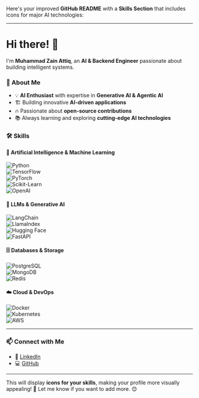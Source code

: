 Here's your improved **GitHub README** with a **Skills Section** that includes icons for major AI technologies:  

---

# Hi there! 👋  

I'm **Muhammad Zain Attiq**, an **AI & Backend Engineer** passionate about building intelligent systems.  

### 🚀 About Me  
- 💡 **AI Enthusiast** with expertise in **Generative AI & Agentic AI**  
- 🏗️ Building innovative **AI-driven applications**  
- 🔥 Passionate about **open-source contributions**  
- 📚 Always learning and exploring **cutting-edge AI technologies**  

### 🛠️ Skills  

#### 🤖 **Artificial Intelligence & Machine Learning**  
![Python](https://img.shields.io/badge/Python-3776AB?style=for-the-badge&logo=python&logoColor=white)  
![TensorFlow](https://img.shields.io/badge/TensorFlow-FF6F00?style=for-the-badge&logo=tensorflow&logoColor=white)  
![PyTorch](https://img.shields.io/badge/PyTorch-EE4C2C?style=for-the-badge&logo=pytorch&logoColor=white)  
![Scikit-Learn](https://img.shields.io/badge/Scikit%20Learn-F7931E?style=for-the-badge&logo=scikitlearn&logoColor=white)  
![OpenAI](https://img.shields.io/badge/OpenAI-412991?style=for-the-badge&logo=openai&logoColor=white)  

#### 🧠 **LLMs & Generative AI**  
![LangChain](https://img.shields.io/badge/LangChain-0A192F?style=for-the-badge)  
![LlamaIndex](https://img.shields.io/badge/LlamaIndex-1E88E5?style=for-the-badge)  
![Hugging Face](https://img.shields.io/badge/Hugging%20Face-FFAE33?style=for-the-badge&logo=huggingface&logoColor=white)  
![FastAPI](https://img.shields.io/badge/FastAPI-009688?style=for-the-badge&logo=fastapi&logoColor=white)  

#### 🗄️ **Databases & Storage**  
![PostgreSQL](https://img.shields.io/badge/PostgreSQL-336791?style=for-the-badge&logo=postgresql&logoColor=white)  
![MongoDB](https://img.shields.io/badge/MongoDB-47A248?style=for-the-badge&logo=mongodb&logoColor=white)  
![Redis](https://img.shields.io/badge/Redis-DC382D?style=for-the-badge&logo=redis&logoColor=white)  

#### ☁️ **Cloud & DevOps**  
![Docker](https://img.shields.io/badge/Docker-2496ED?style=for-the-badge&logo=docker&logoColor=white)  
![Kubernetes](https://img.shields.io/badge/Kubernetes-326CE5?style=for-the-badge&logo=kubernetes&logoColor=white)  
![AWS](https://img.shields.io/badge/AWS-232F3E?style=for-the-badge&logo=amazon-aws&logoColor=white)  

---

### 📫 Connect with Me  
- 🔗 [LinkedIn](https://www.linkedin.com/in/your-profile)  
- 💻 [GitHub](https://github.com/Muhammadzainattiq)  

---

This will display **icons for your skills**, making your profile more visually appealing! 🚀 Let me know if you want to add more. 😊
